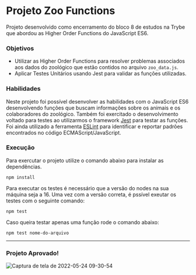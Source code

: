 
# Projeto Zoo Functions

Projeto desenvolvido como encerramento do bloco 8 de estudos na Trybe que abordou as Higher Order Functions do JavaScript ES6.

### Objetivos

- Utilizar as Higher Order Functions para resolver problemas associados aos dados do zoológico que estão contidos no arquivo `zoo_data.js`.
- Aplicar Testes Unitários usando Jest para validar as funções utilizadas.

### Habilidades

Neste projeto foi possível desenvolver as habilidades com o JavaScript ES6 desenvolvendo funções que buscam informações sobre os animais e os colaboradores do zoológico. Também foi exercitado o desenvolvimento voltado para testes ao utilizarmos o framework [Jest](https://jestjs.io/pt-BR/docs/expect) para testar as funções. Foi ainda utilizado a ferramenta [ESLint](https://github.com/eslint/eslint) para identificar e reportar padrões encontrados no código ECMAScript/JavaScript.

### Execução

Para exercutar o projeto utilize o comando abaixo para instalar as dependências.

	npm install

Para executar os testes é necessário que a versão do nodes na sua máquina seja a 16. Uma vez com a versão correta, é pssível exeutar os testes com o seguinte comando:

	npm test
	
Caso queira testar apenas uma função rode o comando abaixo:

	npm test nome-do-arquivo


---

### Projeto Aprovado!

![Captura de tela de 2022-05-24 09-30-54](https://user-images.githubusercontent.com/98956659/170396786-1eded97f-b26b-49e3-ae73-b650223e8d44.png)
